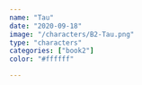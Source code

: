 ```yaml
---
name: "Tau"
date: "2020-09-18"
image: "/characters/B2-Tau.png"
type: "characters"
categories: ["book2"]
color: "#ffffff"

---
```


